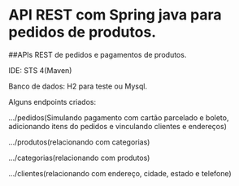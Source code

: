 # API REST com Spring java para pedidos de produtos.

##APIs REST de pedidos e pagamentos de produtos.

IDE: STS 4(Maven)


Banco de dados: H2 para teste ou Mysql.


Alguns endpoints criados:


.../pedidos(Simulando pagamento com cartão parcelado e boleto, adicionando itens do pedidos e vinculando clientes e endereços)

.../produtos(relacionando com categorias)

.../categorias(relacionando com produtos)

.../clientes(relacionando com endereço, cidade, estado e telefone)
